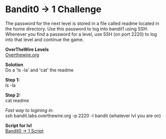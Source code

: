 # Bandit0 -> 1 Challenge
The password for the next level is stored in a file called readme located in the home directory. Use this password to log into bandit1 using SSH. Whenever you find a password for a level, use SSH (on port 2220) to log into that level and continue the game.

**OverTheWire Levels**
<br>
[Overthewire.org](https://overthewire.org/wargames/bandit/bandit1.html)

**Solution**
<br>
Do a 'ls -la' and 'cat' the readme

**Step 1:**
<br>
ls -la

**Step 2:**
<br>
cat readme

*Fast way to logining in:*
<br>
ssh bandit.labs.overthewire.org -p 2220 -l bandit (whatever lvl you are on)

**Script for lvl**
<br>
[Bandit0 -> 1 Script](https://github.com/R0T1N00M/OverTheWireBandit/blob/main/Bandit0skip.py) 
